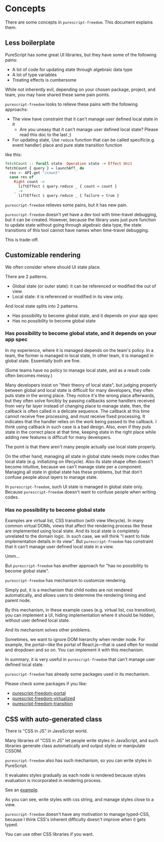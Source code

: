 # Concepts

There are some concepts in `purescript-freedom`.
This document explains them.

## Less boilerplate

PureScript has some great UI libraries, but they have some of the following pains:

- A lot of code for updating state through algebraic data type
- A lot of type variables
- Treating effects is cumbersome

While not inherently evil, depending on your chosen package, project, and team, 
you may have shared these same pain points.

`purescript-freedom` looks to relieve these pains with the following approachs:

- The view have constraint that it can't manage user defined local state in it
  - Are you uneasy that it can't manage user defined local state? Please read this doc to the last ;)
- For updating state, Use `reduce` function that can be called specific(e.g. event handler) place and pure state transition function

like this:

```purescript
fetchCount :: forall state. Operation state -> Effect Unit
fetchCount { query } = launchAff_ do
  res <- API.get "/count"
  case res of
    Right count ->
      liftEffect $ query.reduce _ { count = count }
    _ ->
      liftEffect $ query.reduce _ { failure = true }
```

`purescript-freedom` relieves some pains, but it has new pain.

`purescript-freedom` doesn't yet have a dev tool with time-travel debugging, but it can be created.
However, because the library uses just pure function to update state without going through algebraic data type,
the state transitions of this tool cannot have names when time-travel debugging.

This is trade-off.

## Customizable rendering

We often consider where should UI state place.

There are 2 patterns.

- Global state (or outer state): it can be referenced or modified the out of view.
- Local state: it is referenced or modified in its view only. 

And local state splits into 2 patterns.

- Has possibility to become global state, and it depends on your app spec
- Has no possibility to become global state

### Has possibility to become global state, and it depends on your app spec

In my experience, where it is managed depends on the team's policy.
In a team, the former is managed in local state, In other team, it is managed in global state.
Essentially both are fine.

(Some teams have no policy to manage local state, and as a result code often becomes messy.)

Many developers insist on "their theory of local state", but judging properly between global and local state is difficult for many developers, they often puts state in the wrong place.
They notice it's the wrong place afterwards, but they often solve forcibly by passing callbacks some handlers received from very far layer instead of changing place to manage state, then, the callback is often called in a delicate sequence.
The callback at this time cannot receive free processing, and must receive fixed processing.
It indicates that the handler relies on the work being passed to the callback.
I think using callback in such case is a bad design.
Also, even if they puts state in the correct place at that time, keeping state in the right place while adding new features is difficult for many developers.

The point is that there aren't many people actually use local state properly.

On the other hand, managing all state in global state needs more codes than local state (e.g. initializing on lifecycle).
Also its state shape often doesn't become intuitive, because we can't manage state per a component.
Managing all state in global state has these problems, but that don't confuse people about layers to manage state.

In `purescript-freedom`, such UI state is managed in global state only.
Because `purescript-freedom` doesn't want to confuse people when writing codes.

### Has no possibility to become global state

Examples are virtual list, CSS transition (with view lifecycle).
In many common virtual DOMs, views that affect the rendering process like these are implemented using local state.
And its local state is completely unrelated to the domain logic.
In such case, we will think "I want to hide implementation details in its view".
But `purescript-freedom` has constraint that it can't manage user defined local state in a view.

Umm...

But `purescript-freedom` has another approach for "has no possibility to become global state".

`purescript-freedom` has mechanism to customize rendering.

Simply put, it is a mechanism that child nodes are not rendered automatically, and allows users to determine the rendering timing and parent node.

By this mechanism, in these example cases (e.g. virtual list, css transition), you can implement a UI, hiding implementation where it should be hidden, without user defined local state.

And its mechanism solves other problems.

Sometimes, we want to ignore DOM hierarchy when render node.
For example, the portal—like the portal of React.js—that is used often for modal and dropdown and so on.
You can implement it with this mechanism.

In summary, it is very useful in `purescript-freedom` that can't manage user defined local state.

`purescript-freedom` has already some packages used in its mechanism.

Please check some packages if you like:
- [purescript-freedom-portal](https://github.com/purescript-freedom/purescript-freedom-portal)
- [purescript-freedom-virtualized](https://github.com/purescript-freedom/purescript-freedom-virtualized)
- [purescript-freedom-transition](https://github.com/purescript-freedom/purescript-freedom-transition)

## CSS with auto-generated class

There is "CSS in JS" in JavaScript world.

Many libraries of "CSS in JS" let people write styles in JavaScript, and such libraries generate class automatically and output styles or manipulate CSSOM.

`purescript-freedom` also has such mechanism, so you can write styles in PureScript.

It evaluates styles gradually as each node is rendered because styles evaluation is incorporated in rendering process.

See an [example](https://github.com/purescript-freedom/purescript-freedom/blob/master/examples/counter/src/Main.purs).

As you can see, write styles with css string, and manage styles close to a view.

`purescript-freedom` doesn't have any motivation to manage typed-CSS, because I think CSS's inherent difficulty doesn't improve when it gets typed.

You can use other CSS libraries if you want.

